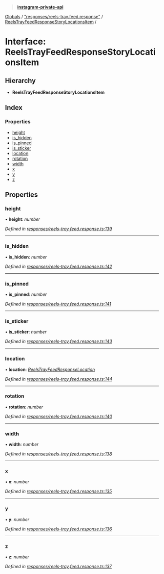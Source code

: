 > **[instagram-private-api](../README.md)**

[Globals](../README.md) / ["responses/reels-tray.feed.response"](../modules/_responses_reels_tray_feed_response_.md) / [ReelsTrayFeedResponseStoryLocationsItem](_responses_reels_tray_feed_response_.reelstrayfeedresponsestorylocationsitem.md) /

# Interface: ReelsTrayFeedResponseStoryLocationsItem

## Hierarchy

* **ReelsTrayFeedResponseStoryLocationsItem**

## Index

### Properties

* [height](_responses_reels_tray_feed_response_.reelstrayfeedresponsestorylocationsitem.md#height)
* [is_hidden](_responses_reels_tray_feed_response_.reelstrayfeedresponsestorylocationsitem.md#is_hidden)
* [is_pinned](_responses_reels_tray_feed_response_.reelstrayfeedresponsestorylocationsitem.md#is_pinned)
* [is_sticker](_responses_reels_tray_feed_response_.reelstrayfeedresponsestorylocationsitem.md#is_sticker)
* [location](_responses_reels_tray_feed_response_.reelstrayfeedresponsestorylocationsitem.md#location)
* [rotation](_responses_reels_tray_feed_response_.reelstrayfeedresponsestorylocationsitem.md#rotation)
* [width](_responses_reels_tray_feed_response_.reelstrayfeedresponsestorylocationsitem.md#width)
* [x](_responses_reels_tray_feed_response_.reelstrayfeedresponsestorylocationsitem.md#x)
* [y](_responses_reels_tray_feed_response_.reelstrayfeedresponsestorylocationsitem.md#y)
* [z](_responses_reels_tray_feed_response_.reelstrayfeedresponsestorylocationsitem.md#z)

## Properties

###  height

• **height**: *number*

*Defined in [responses/reels-tray.feed.response.ts:139](https://github.com/dilame/instagram-private-api/blob/173bc62/src/responses/reels-tray.feed.response.ts#L139)*

___

###  is_hidden

• **is_hidden**: *number*

*Defined in [responses/reels-tray.feed.response.ts:142](https://github.com/dilame/instagram-private-api/blob/173bc62/src/responses/reels-tray.feed.response.ts#L142)*

___

###  is_pinned

• **is_pinned**: *number*

*Defined in [responses/reels-tray.feed.response.ts:141](https://github.com/dilame/instagram-private-api/blob/173bc62/src/responses/reels-tray.feed.response.ts#L141)*

___

###  is_sticker

• **is_sticker**: *number*

*Defined in [responses/reels-tray.feed.response.ts:143](https://github.com/dilame/instagram-private-api/blob/173bc62/src/responses/reels-tray.feed.response.ts#L143)*

___

###  location

• **location**: *[ReelsTrayFeedResponseLocation](_responses_reels_tray_feed_response_.reelstrayfeedresponselocation.md)*

*Defined in [responses/reels-tray.feed.response.ts:144](https://github.com/dilame/instagram-private-api/blob/173bc62/src/responses/reels-tray.feed.response.ts#L144)*

___

###  rotation

• **rotation**: *number*

*Defined in [responses/reels-tray.feed.response.ts:140](https://github.com/dilame/instagram-private-api/blob/173bc62/src/responses/reels-tray.feed.response.ts#L140)*

___

###  width

• **width**: *number*

*Defined in [responses/reels-tray.feed.response.ts:138](https://github.com/dilame/instagram-private-api/blob/173bc62/src/responses/reels-tray.feed.response.ts#L138)*

___

###  x

• **x**: *number*

*Defined in [responses/reels-tray.feed.response.ts:135](https://github.com/dilame/instagram-private-api/blob/173bc62/src/responses/reels-tray.feed.response.ts#L135)*

___

###  y

• **y**: *number*

*Defined in [responses/reels-tray.feed.response.ts:136](https://github.com/dilame/instagram-private-api/blob/173bc62/src/responses/reels-tray.feed.response.ts#L136)*

___

###  z

• **z**: *number*

*Defined in [responses/reels-tray.feed.response.ts:137](https://github.com/dilame/instagram-private-api/blob/173bc62/src/responses/reels-tray.feed.response.ts#L137)*